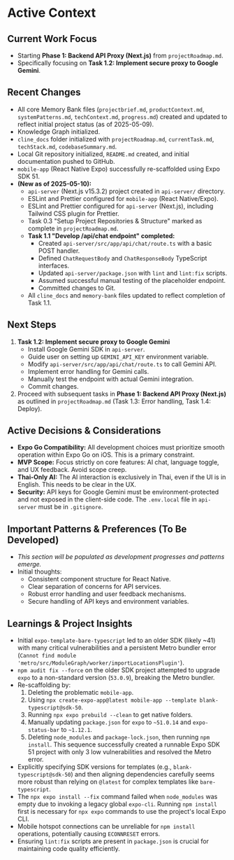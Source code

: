 # Active Context

## Current Work Focus
- Starting **Phase 1: Backend API Proxy (Next.js)** from `projectRoadmap.md`.
- Specifically focusing on **Task 1.2: Implement secure proxy to Google Gemini**.

## Recent Changes
- All core Memory Bank files (`projectbrief.md`, `productContext.md`, `systemPatterns.md`, `techContext.md`, `progress.md`) created and updated to reflect initial project status (as of 2025-05-09).
- Knowledge Graph initialized.
- `cline_docs` folder initialized with `projectRoadmap.md`, `currentTask.md`, `techStack.md`, `codebaseSummary.md`.
- Local Git repository initialized, `README.md` created, and initial documentation pushed to GitHub.
- `mobile-app` (React Native Expo) successfully re-scaffolded using Expo SDK 51.
- **(New as of 2025-05-10):**
    - `api-server` (Next.js v15.3.2) project created in `api-server/` directory.
    - ESLint and Prettier configured for `mobile-app` (React Native/Expo).
    - ESLint and Prettier configured for `api-server` (Next.js), including Tailwind CSS plugin for Prettier.
    - Task 0.3 "Setup Project Repositories & Structure" marked as complete in `projectRoadmap.md`.
    - **Task 1.1 "Develop /api/chat endpoint" completed:**
        - Created `api-server/src/app/api/chat/route.ts` with a basic POST handler.
        - Defined `ChatRequestBody` and `ChatResponseBody` TypeScript interfaces.
        - Updated `api-server/package.json` with `lint` and `lint:fix` scripts.
        - Assumed successful manual testing of the placeholder endpoint.
        - Committed changes to Git.
    - All `cline_docs` and `memory-bank` files updated to reflect completion of Task 1.1.

## Next Steps
1.  **Task 1.2: Implement secure proxy to Google Gemini**
    *   Install Google Gemini SDK in `api-server`.
    *   Guide user on setting up `GEMINI_API_KEY` environment variable.
    *   Modify `api-server/src/app/api/chat/route.ts` to call Gemini API.
    *   Implement error handling for Gemini calls.
    *   Manually test the endpoint with actual Gemini integration.
    *   Commit changes.
2.  Proceed with subsequent tasks in **Phase 1: Backend API Proxy (Next.js)** as outlined in `projectRoadmap.md` (Task 1.3: Error handling, Task 1.4: Deploy).

## Active Decisions & Considerations
- **Expo Go Compatibility:** All development choices must prioritize smooth operation within Expo Go on iOS. This is a primary constraint.
- **MVP Scope:** Focus strictly on core features: AI chat, language toggle, and UX feedback. Avoid scope creep.
- **Thai-Only AI:** The AI interaction is exclusively in Thai, even if the UI is in English. This needs to be clear in the UX.
- **Security:** API keys for Google Gemini must be environment-protected and not exposed in the client-side code. The `.env.local` file in `api-server` must be in `.gitignore`.

## Important Patterns & Preferences (To Be Developed)
- *This section will be populated as development progresses and patterns emerge.*
- Initial thoughts:
    - Consistent component structure for React Native.
    - Clear separation of concerns for API services.
    - Robust error handling and user feedback mechanisms.
    - Secure handling of API keys and environment variables.

## Learnings & Project Insights
- Initial `expo-template-bare-typescript` led to an older SDK (likely ~41) with many critical vulnerabilities and a persistent Metro bundler error (`Cannot find module 'metro/src/ModuleGraph/worker/importLocationsPlugin'`).
- `npm audit fix --force` on the older SDK project attempted to upgrade `expo` to a non-standard version (`53.0.9`), breaking the Metro bundler.
- Re-scaffolding by:
    1. Deleting the problematic `mobile-app`.
    2. Using `npx create-expo-app@latest mobile-app --template blank-typescript@sdk-50`.
    3. Running `npx expo prebuild --clean` to get native folders.
    4. Manually updating `package.json` for `expo` to `~51.0.14` and `expo-status-bar` to `~1.12.1`.
    5. Deleting `node_modules` and `package-lock.json`, then running `npm install`.
    This sequence successfully created a runnable Expo SDK 51 project with only 3 low vulnerabilities and resolved the Metro error.
- Explicitly specifying SDK versions for templates (e.g., `blank-typescript@sdk-50`) and then aligning dependencies carefully seems more robust than relying on `@latest` for complex templates like `bare-typescript`.
- The `npx expo install --fix` command failed when `node_modules` was empty due to invoking a legacy global `expo-cli`. Running `npm install` first is necessary for `npx expo` commands to use the project's local Expo CLI.
- Mobile hotspot connections can be unreliable for `npm install` operations, potentially causing `ECONNRESET` errors.
- Ensuring `lint:fix` scripts are present in `package.json` is crucial for maintaining code quality efficiently.
